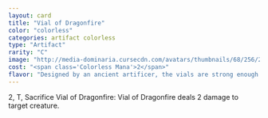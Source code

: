 ```yaml
---
layout: card
title: "Vial of Dragonfire"
color: "colorless"
categories: artifact colorless
type: "Artifact"
rarity: "C"
image: "http://media-dominaria.cursecdn.com/avatars/thumbnails/68/256/200/283/635617166333953432.png"
cost: "<span class='Colorless Mana'>2</span>"
flavor: "Designed by an ancient artificer, the vials are strong enough to hold the very breath of a dragonâ€”until it&#x27;s needed."
---
```


<span class="Colorless Mana">2</span>, <span class="tip mana-icon mana-t" title="Tap">T</span>, Sacrifice Vial of Dragonfire: Vial of Dragonfire deals 2 damage to target creature.
